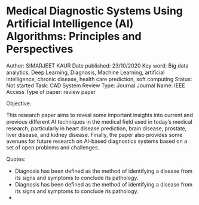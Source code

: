 # Medical Diagnostic Systems Using Artificial Intelligence (AI) Algorithms: Principles and Perspectives

Author: SIMARJEET KAUR
Date published: 23/10/2020
Key word: Big data analytics, Deep Learning, Diagnosis, Machine Learning, artiﬁcial intelligence, chronic disease, health care prediction, soft computing
Status: Not started
Task: CAD System Review
Type: Journal
Journal Name: IEEE Access
Type of paper: review paper

Objective:

This research paper aims to reveal some important insights into current and previous different AI techniques in the medical ﬁeld used in today’s medical research, particularly in heart disease prediction, brain disease, prostate, liver disease, and kidney disease. Finally, the paper also provides some avenues for future research on AI-based diagnostics systems based on a set of open problems and challenges.

Quotes: 

- Diagnosis has been deﬁned as the method of identifying a disease from its signs and symptoms to conclude its pathology.
- Diagnosis has been deﬁned as the method of identifying a disease from its signs and symptoms to conclude its pathology.
-